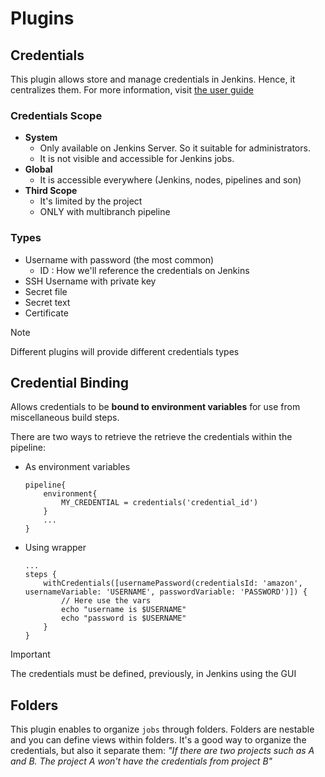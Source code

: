 # Plugins

## Credentials

This plugin allows store and manage credentials in Jenkins. Hence, it centralizes them.
For more information, visit [the user guide](https://github.com/jenkinsci/credentials-plugin/blob/master/docs/user.adoc)

### Credentials Scope

- **System**
    - Only available on Jenkins Server. So it suitable for administrators.
    - It is not visible and accessible for Jenkins jobs.
- **Global**
    - It is accessible everywhere (Jenkins, nodes, pipelines and son)
- **Third Scope**
    - It's limited by the project
    - ONLY with multibranch pipeline

### Types

- Username with password (the most common)
    - ID : How we'll reference the credentials on Jenkins
- SSH Username with private key
- Secret file
- Secret text
- Certificate

> [!NOTE]
> Different plugins will provide different credentials types

## Credential Binding

Allows credentials to be **bound to environment variables** for use from miscellaneous build steps.

There are two ways to retrieve the retrieve the credentials within the pipeline:

- As environment variables

    ```
    pipeline{
        environment{
            MY_CREDENTIAL = credentials('credential_id')
        }
        ...
    }
    ```
    
- Using wrapper

    ```
    ...
    steps {
        withCredentials([usernamePassword(credentialsId: 'amazon', usernameVariable: 'USERNAME', passwordVariable: 'PASSWORD')]) {
            // Here use the vars
            echo "username is $USERNAME"
            echo "password is $USERNAME"
        }
    }
    ```
> [!IMPORTANT]
> The credentials must be defined, previously, in Jenkins using the GUI

## Folders 

This plugin enables to organize `jobs` through folders. Folders are nestable and you can define views within folders.
It's a good way to organize the credentials, but also it separate them: *"If there are two projects such as A and B. The project A won't have the credentials from project B"*